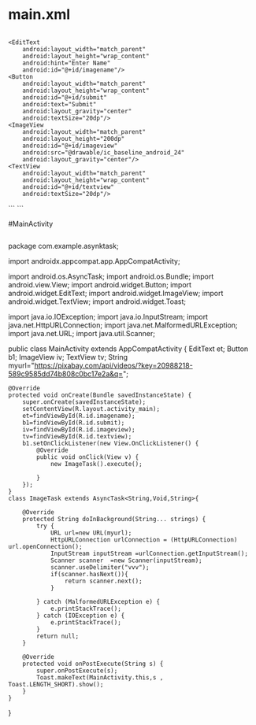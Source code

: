 # main.xml
```
```
<?xml version="1.0" encoding="utf-8"?>
<LinearLayout xmlns:android="http://schemas.android.com/apk/res/android"
    xmlns:app="http://schemas.android.com/apk/res-auto"
    xmlns:tools="http://schemas.android.com/tools"
    android:layout_width="match_parent"
    android:layout_height="match_parent"
    android:orientation="vertical"
    tools:context=".MainActivity">

    <EditText
        android:layout_width="match_parent"
        android:layout_height="wrap_content"
        android:hint="Enter Name"
        android:id="@+id/imagename"/>
    <Button
        android:layout_width="match_parent"
        android:layout_height="wrap_content"
        android:id="@+id/submit"
        android:text="Submit"
        android:layout_gravity="center"
        android:textSize="20dp"/>
    <ImageView
        android:layout_width="match_parent"
        android:layout_height="200dp"
        android:id="@+id/imageview"
        android:src="@drawable/ic_baseline_android_24"
        android:layout_gravity="center"/>
    <TextView
        android:layout_width="match_parent"
        android:layout_height="wrap_content"
        android:id="@+id/textview"
        android:textSize="20dp"/>


</LinearLayout>
```
```


#MainActivity

```
```

package com.example.asynktask;

import androidx.appcompat.app.AppCompatActivity;

import android.os.AsyncTask;
import android.os.Bundle;
import android.view.View;
import android.widget.Button;
import android.widget.EditText;
import android.widget.ImageView;
import android.widget.TextView;
import android.widget.Toast;

import java.io.IOException;
import java.io.InputStream;
import java.net.HttpURLConnection;
import java.net.MalformedURLException;
import java.net.URL;
import java.util.Scanner;

public class MainActivity extends AppCompatActivity {
    EditText et;
    Button b1;
    ImageView iv;
    TextView tv;
    String myurl="https://pixabay.com/api/videos/?key=20988218-589c9585dd74b808c0bc17e2a&q=";


    @Override
    protected void onCreate(Bundle savedInstanceState) {
        super.onCreate(savedInstanceState);
        setContentView(R.layout.activity_main);
        et=findViewById(R.id.imagename);
        b1=findViewById(R.id.submit);
        iv=findViewById(R.id.imageview);
        tv=findViewById(R.id.textview);
        b1.setOnClickListener(new View.OnClickListener() {
            @Override
            public void onClick(View v) {
                new ImageTask().execute();

            }
        });
    }
    class ImageTask extends AsyncTask<String,Void,String>{

        @Override
        protected String doInBackground(String... strings) {
            try {
                URL url=new URL(myurl);
                HttpURLConnection urlConnection = (HttpURLConnection) url.openConnection();
                InputStream inputStream =urlConnection.getInputStream();
                Scanner scanner  =new Scanner(inputStream);
                scanner.useDelimiter("vvv");
                if(scanner.hasNext()){
                    return scanner.next();
                }

            } catch (MalformedURLException e) {
                e.printStackTrace();
            } catch (IOException e) {
                e.printStackTrace();
            }
            return null;
        }

        @Override
        protected void onPostExecute(String s) {
            super.onPostExecute(s);
            Toast.makeText(MainActivity.this,s , Toast.LENGTH_SHORT).show();
        }
    }
}

```
```


```
```

```
```
